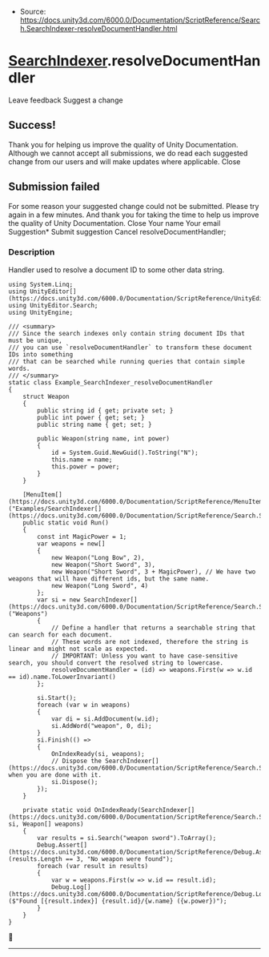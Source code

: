 * Source: https://docs.unity3d.com/6000.0/Documentation/ScriptReference/Search.SearchIndexer-resolveDocumentHandler.html

#  [SearchIndexer](https://docs.unity3d.com/6000.0/Documentation/ScriptReference/Search.SearchIndexer.html).resolveDocumentHandler
Leave feedback
Suggest a change
## Success!
Thank you for helping us improve the quality of Unity Documentation. Although we cannot accept all submissions, we do read each suggested change from our users and will make updates where applicable.
Close
## Submission failed
For some reason your suggested change could not be submitted. Please <a>try again</a> in a few minutes. And thank you for taking the time to help us improve the quality of Unity Documentation.
Close
Your name Your email Suggestion* Submit suggestion
Cancel
resolveDocumentHandler; 
### Description
Handler used to resolve a document ID to some other data string.
```
using System.Linq;
using UnityEditor[](https://docs.unity3d.com/6000.0/Documentation/ScriptReference/UnityEditor.html);
using UnityEditor.Search;
using UnityEngine;

/// <summary>
/// Since the search indexes only contain string document IDs that must be unique,
/// you can use `resolveDocumentHandler` to transform these document IDs into something
/// that can be searched while running queries that contain simple words.
/// </summary>
static class Example_SearchIndexer_resolveDocumentHandler
{
    struct Weapon
    {
        public string id { get; private set; }
        public int power { get; set; }
        public string name { get; set; }

        public Weapon(string name, int power)
        {
            id = System.Guid.NewGuid().ToString("N");
            this.name = name;
            this.power = power;
        }
    }

    [MenuItem[](https://docs.unity3d.com/6000.0/Documentation/ScriptReference/MenuItem.html)("Examples/SearchIndexer[](https://docs.unity3d.com/6000.0/Documentation/ScriptReference/Search.SearchIndexer.html)/resolveDocumentHandler")]
    public static void Run()
    {
        const int MagicPower = 1;
        var weapons = new[]
        {
            new Weapon("Long Bow", 2),
            new Weapon("Short Sword", 3),
            new Weapon("Short Sword", 3 + MagicPower), // We have two weapons that will have different ids, but the same name.
            new Weapon("Long Sword", 4)
        };
        var si = new SearchIndexer[](https://docs.unity3d.com/6000.0/Documentation/ScriptReference/Search.SearchIndexer.html)("Weapons")
        {
            // Define a handler that returns a searchable string that can search for each document.
            // These words are not indexed, therefore the string is linear and might not scale as expected.
            // IMPORTANT: Unless you want to have case-sensitive search, you should convert the resolved string to lowercase.
            resolveDocumentHandler = (id) => weapons.First(w => w.id == id).name.ToLowerInvariant()
        };

        si.Start();
        foreach (var w in weapons)
        {
            var di = si.AddDocument(w.id);
            si.AddWord("weapon", 0, di);
        }
        si.Finish(() =>
        {
            OnIndexReady(si, weapons);
            // Dispose the SearchIndexer[](https://docs.unity3d.com/6000.0/Documentation/ScriptReference/Search.SearchIndexer.html) when you are done with it.
            si.Dispose();
        });
    }

    private static void OnIndexReady(SearchIndexer[](https://docs.unity3d.com/6000.0/Documentation/ScriptReference/Search.SearchIndexer.html) si, Weapon[] weapons)
    {
        var results = si.Search("weapon sword").ToArray();
        Debug.Assert[](https://docs.unity3d.com/6000.0/Documentation/ScriptReference/Debug.Assert.html)(results.Length == 3, "No weapon were found");
        foreach (var result in results)
        {
            var w = weapons.First(w => w.id == result.id);
            Debug.Log[](https://docs.unity3d.com/6000.0/Documentation/ScriptReference/Debug.Log.html)($"Found [{result.index}] {result.id}/{w.name} ({w.power})");
        }
    }
}

```

* * *
